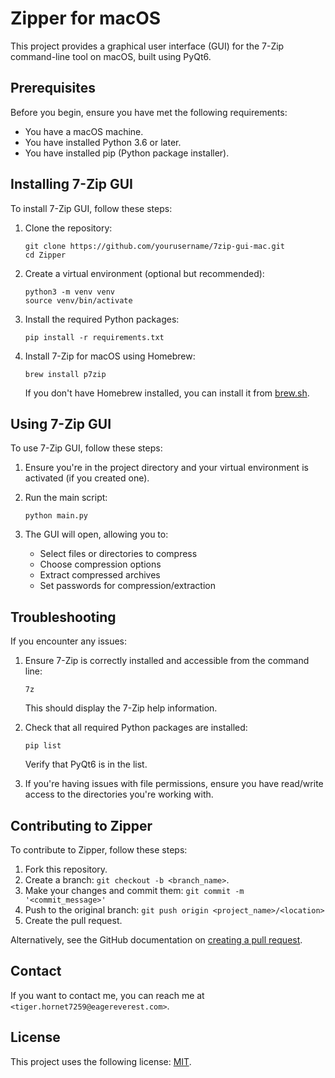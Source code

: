 # Zipper for macOS

This project provides a graphical user interface (GUI) for the 7-Zip command-line tool on macOS, built using PyQt6.

## Prerequisites

Before you begin, ensure you have met the following requirements:

* You have a macOS machine.
* You have installed Python 3.6 or later.
* You have installed pip (Python package installer).

## Installing 7-Zip GUI

To install 7-Zip GUI, follow these steps:

1. Clone the repository:
   ```
   git clone https://github.com/yourusername/7zip-gui-mac.git
   cd Zipper
   ```

2. Create a virtual environment (optional but recommended):
   ```
   python3 -m venv venv
   source venv/bin/activate
   ```

3. Install the required Python packages:
   ```
   pip install -r requirements.txt
   ```

4. Install 7-Zip for macOS using Homebrew:
   ```
   brew install p7zip
   ```

   If you don't have Homebrew installed, you can install it from [brew.sh](https://brew.sh/).

## Using 7-Zip GUI

To use 7-Zip GUI, follow these steps:

1. Ensure you're in the project directory and your virtual environment is activated (if you created one).

2. Run the main script:
   ```
   python main.py
   ```

3. The GUI will open, allowing you to:
   - Select files or directories to compress
   - Choose compression options
   - Extract compressed archives
   - Set passwords for compression/extraction

## Troubleshooting

If you encounter any issues:

1. Ensure 7-Zip is correctly installed and accessible from the command line:
   ```
   7z
   ```
   This should display the 7-Zip help information.

2. Check that all required Python packages are installed:
   ```
   pip list
   ```
   Verify that PyQt6 is in the list.

3. If you're having issues with file permissions, ensure you have read/write access to the directories you're working with.

## Contributing to Zipper

To contribute to Zipper, follow these steps:

1. Fork this repository.
2. Create a branch: `git checkout -b <branch_name>`.
3. Make your changes and commit them: `git commit -m '<commit_message>'`
4. Push to the original branch: `git push origin <project_name>/<location>`
5. Create the pull request.

Alternatively, see the GitHub documentation on [creating a pull request](https://help.github.com/articles/creating-a-pull-request/).

## Contact

If you want to contact me, you can reach me at `<tiger.hornet7259@eagereverest.com>`.

## License

This project uses the following license: [MIT](https://opensource.org/licenses/MIT).


